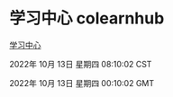 # 学习中心 colearnhub
[学习中心](http://27.19.33.125:56308/colearnhub/)

2022年 10月 13日 星期四 08:10:02 CST

2022年 10月 13日 星期四 00:10:02 GMT
